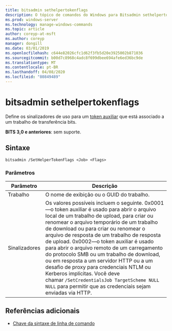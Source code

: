 ```yaml
---
title: bitsadmin sethelpertokenflags
description: O tópico de comandos do Windows para Bitsadmin sethelpertokenflags, que define os sinalizadores de uso para um token auxiliar que está associado a um trabalho de transferência de BITS.
ms.prod: windows-server
ms.technology: manage-windows-commands
ms.topic: article
author: coreyp-at-msft
ms.author: coreyp
manager: dongill
ms.date: 03/01/2019
ms.openlocfilehash: c644e82026cfc1d62f3fb5d20e3925002b871036
ms.sourcegitcommit: b00d7c8968c4adc8f699dbee694afe6ed36bc9de
ms.translationtype: MT
ms.contentlocale: pt-BR
ms.lasthandoff: 04/08/2020
ms.locfileid: "80849489"
---
```

# <a name="bitsadmin-sethelpertokenflags"></a>bitsadmin sethelpertokenflags

Define os sinalizadores de uso para um [token auxiliar](/windows/desktop/bits/helper-tokens-for-bits-transfer-jobs) que está associado a um trabalho de transferência bits.

**BITS 3,0 e anteriores**: sem suporte.

## <a name="syntax"></a>Sintaxe

```
bitsadmin /SetHelperTokenFlags <Job> <Flags>
```

### <a name="parameters"></a>Parâmetros

|Parâmetro|Descrição|
|---------|-----------|
|Trabalho|O nome de exibição ou o GUID do trabalho.|
|Sinalizadores|Os valores possíveis incluem o seguinte. 0x0001&mdash;o token auxiliar é usado para abrir o arquivo local de um trabalho de upload, para criar ou renomear o arquivo temporário de um trabalho de download ou para criar ou renomear o arquivo de resposta de um trabalho de resposta de upload. 0x0002&mdash;o token auxiliar é usado para abrir o arquivo remoto de um carregamento do protocolo SMB ou um trabalho de download, ou em resposta a um servidor HTTP ou a um desafio de proxy para credenciais NTLM ou Kerberos implícitas. Você deve chamar `/SetCredentialsJob TargetScheme NULL NULL` para permitir que as credenciais sejam enviadas via HTTP.|

## <a name="additional-references"></a>Referências adicionais

- [Chave da sintaxe de linha de comando](command-line-syntax-key.md)
